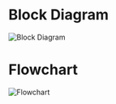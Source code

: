 # Block Diagram
![Block Diagram](https://user-images.githubusercontent.com/102506896/164711390-6fc8e5bf-780b-437a-8ad0-c4fb726e4803.png)

# Flowchart
![Flowchart](https://user-images.githubusercontent.com/102506896/164712978-c1a51eb4-dfd8-4277-a9c9-0abb182d1d8c.png)
